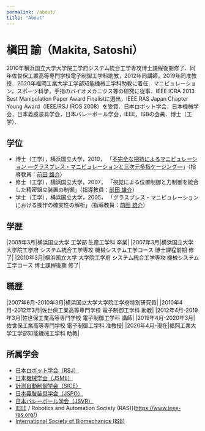 ```yaml
---
permalink: /about/
title: "About"
---
```


# 槇田 諭（Makita, Satoshi）  
2010年横浜国立大学大学院工学府システム統合工学専攻博士課程後期修了．同年佐世保工業高等専門学校電子制御工学科助教，2012年同講師，2019年同准教授．2020年福岡工業大学工学部知能機械工学科助教に着任．マニピュレーション，スポーツ科学，手指のバイオメカニクス等の研究に従事．IEEE ICRA 2013 Best Manipulation Paper Award Finalistに選出，IEEE RAS Japan Chapter Young Award（IEEE/RSJ IROS 2008）を受賞．日本ロボット学会，日本機械学会，日本義肢装具学会，日本バレーボール学会，IEEE，ISBの会員．博士（工学）．

## 学位
- 博士（工学），横浜国立大学，2010，
「[不完全な把持によるマニピュレーション ―グラスプレス・マニピュレーションと三次元多指ケージング―]()」（指導教員：[前田 雄介](https://www.iir.me.ynu.ac.jp/index-j.html)）
- 修士（工学），横浜国立大学，2007，
「視覚による位置制御と力制御を統合した精密組立装置の制御」（指導教員：[前田 雄介](https://www.iir.me.ynu.ac.jp/index-j.html)）
- 学士（工学），横浜国立大学，2005，
「グラスプレス・マニピュレーションにおける操作の確実性の解析」（指導教員：[前田 雄介](https://www.iir.me.ynu.ac.jp/index-j.html)）

## 学歴
|2005年3月|横浜国立大学 工学部 生産工学科 卒業|
|2007年3月|横浜国立大学 大学院工学府 システム統合工学専攻 機械システム工学コース 博士課程前期 修了|
|2010年3月|横浜国立大学 大学院工学府 システム統合工学専攻 機械システム工学コース 博士課程後期 修了|

## 職歴
|2007年6月-2010年3月|横浜国立大学大学院工学府特別研究員|
|2010年4月-2012年3月|佐世保工業高等専門学校 電子制御工学科 助教|
|2012年4月-2019年3月|佐世保工業高等専門学校 電子制御工学科 講師|
|2019年4月-2020年3月|佐世保工業高等専門学校 電子制御工学科 准教授|
|2020年4月-現在|福岡工業大学工学部知能機械工学科 助教|

## 所属学会
- [日本ロボット学会（RSJ）](https://www.rsj.or.jp/)
- [日本機械学会（JSME）](https://www.jsme.or.jp/)
- [計測自動制御学会（SICE）](https://www.sice.jp/)
- [日本義肢装具学会（JSPO）](https://www.jspo.jp/)
- [日本バレーボール学会（JSVR）](http://jsvr.org/)
- [IEEE](https://www.ieee.org/) / Robotics and Automation Society (RAS)](https://www.ieee-ras.org/)
- [International Society of Biomechanics (ISB)](https://isbweb.org/)
